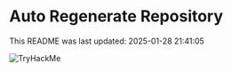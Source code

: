 # Auto Regenerate Repository

This README was last updated: 2025-01-28 21:41:05

 ![TryHackMe](https://tryhackme.com/badge/533634)